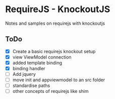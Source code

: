 # RequireJS - KnockoutJS

Notes and samples on requirejs with knockoutjs

## ToDo

- [x] Create a basic requirejs knockout setup
- [x] view ViewModel connection
- [x] added template binding
- [x] binding handler
- [ ] Add jquery
- [ ] move init and appviewmodel to an src folder
- [ ] standardise paths
- [ ] other concepts of requirejs like shim
